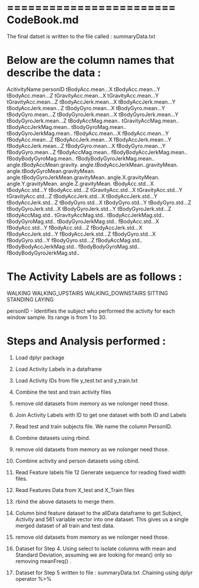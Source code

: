 ========================
CodeBook.md
========================


The final datset is written to the file called : summaryData.txt

Below are the column names that describe the data :
===================================================
AcitivityName
personID
tBodyAcc.mean...X
tBodyAcc.mean...Y
tBodyAcc.mean...Z
tGravityAcc.mean...X
tGravityAcc.mean...Y
tGravityAcc.mean...Z
tBodyAccJerk.mean...X
tBodyAccJerk.mean...Y
tBodyAccJerk.mean...Z
tBodyGyro.mean...X
tBodyGyro.mean...Y
tBodyGyro.mean...Z
tBodyGyroJerk.mean...X
tBodyGyroJerk.mean...Y
tBodyGyroJerk.mean...Z
tBodyAccMag.mean..
tGravityAccMag.mean..
tBodyAccJerkMag.mean..
tBodyGyroMag.mean..
tBodyGyroJerkMag.mean..
fBodyAcc.mean...X
fBodyAcc.mean...Y
fBodyAcc.mean...Z
fBodyAccJerk.mean...X
fBodyAccJerk.mean...Y
fBodyAccJerk.mean...Z
fBodyGyro.mean...X
fBodyGyro.mean...Y
fBodyGyro.mean...Z
fBodyAccMag.mean..
fBodyBodyAccJerkMag.mean..
fBodyBodyGyroMag.mean..
fBodyBodyGyroJerkMag.mean..
angle.tBodyAccMean.gravity.
angle.tBodyAccJerkMean..gravityMean.
angle.tBodyGyroMean.gravityMean.
angle.tBodyGyroJerkMean.gravityMean.
angle.X.gravityMean.
angle.Y.gravityMean.
angle.Z.gravityMean.
tBodyAcc.std...X
tBodyAcc.std...Y
tBodyAcc.std...Z
tGravityAcc.std...X
tGravityAcc.std...Y
tGravityAcc.std...Z
tBodyAccJerk.std...X
tBodyAccJerk.std...Y
tBodyAccJerk.std...Z
tBodyGyro.std...X
tBodyGyro.std...Y
tBodyGyro.std...Z
tBodyGyroJerk.std...X
tBodyGyroJerk.std...Y
tBodyGyroJerk.std...Z
tBodyAccMag.std..
tGravityAccMag.std..
tBodyAccJerkMag.std..
tBodyGyroMag.std..
tBodyGyroJerkMag.std..
fBodyAcc.std...X
fBodyAcc.std...Y
fBodyAcc.std...Z
fBodyAccJerk.std...X
fBodyAccJerk.std...Y
fBodyAccJerk.std...Z
fBodyGyro.std...X
fBodyGyro.std...Y
fBodyGyro.std...Z
fBodyAccMag.std..
fBodyBodyAccJerkMag.std..
fBodyBodyGyroMag.std..
fBodyBodyGyroJerkMag.std..



The Activity Labels are as follows :
====================================
WALKING
WALKING_UPSTAIRS
WALKING_DOWNSTAIRS
SITTING
STANDING
LAYING

personID - Identifies the subject who performed the activity for each window sample. Its range is from 1 to 30. 


Steps and Analysis performed : 
==============================

1.  Load dplyr package
2.  Load Activity Labels in a dataframe
3.  Load Activity IDs from file y_test.txt and y_train.txt
4.  Combine the test and train activity files
5.  remove old datasets from memory as we nolonger need those.
6.  Join Activity Labels with ID to get one dataset with both ID and Labels
7.  Read test and train subjects file. We name the column PersonID.
8.  Combine datasets using rbind.
9.  remove old datasets from memory as we nolonger need those.
10. Combine activity and person datasets using cbind. 
11. Read Feature labels file
12  Generate sequence for reading fixed width files.
13. Read Features Data from X_test and X_Train files
14. rbind the above datasets to merge them. 
15. Column bind feature dataset to the allData dataframe to get Subject, Activity and 561 variable vector into one dataset. This gives us a single merged dataset of all train and test data.
16. remove old datasets from memory as we nolonger need those.

17. Dataset for Step 4. Using select to isolate columns with mean and Standard Deviation, assuming we are looking for mean() only so removing meanFreq() .

18. Dataset for Step 5 written to file : summaryData.txt .Chaining using dplyr operator %>%


